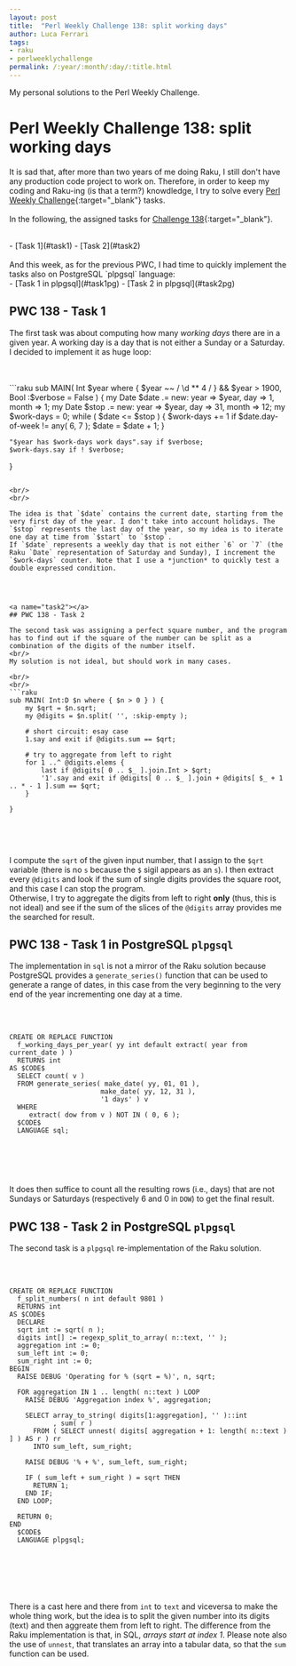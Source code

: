 ```yaml
---
layout: post
title:  "Perl Weekly Challenge 138: split working days"
author: Luca Ferrari
tags:
- raku
- perlweeklychallenge
permalink: /:year/:month/:day/:title.html
---
```

My personal solutions to the Perl Weekly Challenge.

# Perl Weekly Challenge 138: split working days

It is sad that, after more than two years of me doing Raku, I still don't have any production code project to work on.
Therefore, in order to keep my coding and Raku-ing (is that a term?) knowdledge, I try to solve every  [Perl Weekly Challenge](https://perlweeklychallenge.org/){:target="_blank"} tasks.
<br/>
<br/>
In the following, the assigned tasks for [Challenge 138](https://perlweeklychallenge.org/blog/perl-weekly-challenge-138/){:target="_blank"}.

<br/>
- [Task 1](#task1)
- [Task 2](#task2)


<br/>
<br/>
And this week, as for the previous PWC, I had time to quickly implement the tasks also on PostgreSQL `plpgsql` language:
<br/>
- [Task 1 in plpgsql](#task1pg)
- [Task 2 in plpgsql](#task2pg)





<a name="task1"></a>
## PWC 138 - Task 1

The first task was about computing how many *working days* there are in a given year. A working day is a day that is not either a Sunday or a Saturday.
<br/>
I decided to implement it as huge loop:

<br/>
<br/>
```raku
sub MAIN( Int $year where { $year ~~ / \d ** 4 / } && $year > 1900,
        Bool :$verbose = False ) {
    my Date $date .= new: year => $year, day => 1, month => 1;
    my Date $stop .= new: year => $year, day => 31, month => 12;
    my $work-days = 0;
    while ( $date <= $stop ) {
        $work-days += 1 if $date.day-of-week != any( 6, 7 );
        $date = $date + 1;
    }

    "$year has $work-days work days".say if $verbose;
    $work-days.say if ! $verbose;
}
``` 

<br/>
<br/>

The idea is that `$date` contains the current date, starting from the very first day of the year. I don't take into account holidays. The `$stop` represents the last day of the year, so my idea is to iterate one day at time from `$start` to `$stop`.
If `$date` represents a weekly day that is not either `6` or `7` (the Raku `Date` representation of Saturday and Sunday), I increment the `$work-days` counter. Note that I use a *junction* to quickly test a double expressed condition.




<a name="task2"></a>
## PWC 138 - Task 2

The second task was assigning a perfect square number, and the program has to find out if the square of the number can be split as a combination of the digits of the number itself.
<br/>
My solution is not ideal, but should work in many cases.

<br/>
<br/>
```raku
sub MAIN( Int:D $n where { $n > 0 } ) {
    my $qrt = $n.sqrt;
    my @digits = $n.split( '', :skip-empty );

    # short circuit: esay case
    1.say and exit if @digits.sum == $qrt;

    # try to aggregate from left to right
    for 1 ..^ @digits.elems {
        last if @digits[ 0 .. $_ ].join.Int > $qrt;
        '1'.say and exit if @digits[ 0 .. $_ ].join + @digits[ $_ + 1 .. * - 1 ].sum == $qrt;
    }
    
}


```
<br/>
<br/>

I compute the `sqrt` of the given input number, that I assign to the `$qrt` variable (there is no `s` because the `$` sigil appears as an `s`). I then extract every `@digits` and look if the sum of single digits provides the square root, and this case I can stop the program.
<br/>
Otherwise, I try to aggregate the digits from left to right **only** (thus, this is not ideal) and see if the sum of the slices of the `@digits` array provides me the searched for result.




<a name="task1pg"></a>
## PWC 138 - Task 1 in PostgreSQL `plpgsql`

The implementation in `sql` is not a mirror of the Raku solution because PostgreSQL provides a `generate_series()` function that can be used to generate a range of dates, in this case from the very beginning to the very end of the year incrementing one day at a time.

<br/>
<br/>

``` plpgsql
CREATE OR REPLACE FUNCTION
  f_working_days_per_year( yy int default extract( year from current_date ) )
  RETURNS int
AS $CODE$
  SELECT count( v )
  FROM generate_series( make_date( yy, 01, 01 ),
                       make_date( yy, 12, 31 ),
                       '1 days' ) v
  WHERE
     extract( dow from v ) NOT IN ( 0, 6 );
  $CODE$
  LANGUAGE sql;
                                                             
                                                             
```
<br/>
<br/>

It does then suffice to count all the resulting rows (i.e., days) that are not Sundays or Saturdays (respectively 6 and 0 in `DOW`) to get the final result.

<a name="task2pg"></a>
## PWC 138 - Task 2 in PostgreSQL `plpgsql`

The second task is a `plpgsql` re-implementation of the Raku solution.

<br/>
<br/>

``` plpgsql
CREATE OR REPLACE FUNCTION
  f_split_numbers( n int default 9801 )
  RETURNS int
AS $CODE$
  DECLARE
  sqrt int := sqrt( n );
  digits int[] := regexp_split_to_array( n::text, '' );
  aggregation int := 0;
  sum_left int := 0;
  sum_right int := 0;
BEGIN
  RAISE DEBUG 'Operating for % (sqrt = %)', n, sqrt;

  FOR aggregation IN 1 .. length( n::text ) LOOP
    RAISE DEBUG 'Aggregation index %', aggregation;

    SELECT array_to_string( digits[1:aggregation], '' )::int
           , sum( r )
      FROM ( SELECT unnest( digits[ aggregation + 1: length( n::text ) ] ) AS r ) rr
      INTO sum_left, sum_right;

    RAISE DEBUG '% + %', sum_left, sum_right;

    IF ( sum_left + sum_right ) = sqrt THEN
      RETURN 1;
    END IF;
  END LOOP;

  RETURN 0;
END
  $CODE$
  LANGUAGE plpgsql;


                                                                                                                                                                                          

```
<br/>
<br/>

There is a cast here and there from `int` to `text` and viceversa to make the whole thing work, but the idea is to split the given number into its digits (text) and then aggreate them from left to right. The difference from the Raku implementation is that, in SQL, *arrays start at index 1*. Please note also the use of `unnest`, that translates an array into a tabular data, so that the `sum` function can be used.
